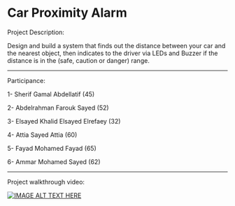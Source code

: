 # Car Proximity Alarm



Project Description:

Design and build a system that finds out the distance between your car and the nearest object,
then indicates to the driver via LEDs and Buzzer if the distance is in the (safe, caution or danger) range.


_________________________________________________________________________________


Participance:

1- Sherif Gamal Abdellatif (45)

2- Abdelrahman Farouk Sayed (52)

3- Elsayed Khalid Elsayed Elrefaey (32)

4- Attia Sayed Attia (60)

5- Fayad Mohamed Fayad (65)

6- Ammar Mohamed Sayed (62)


_________________________________________________________________________________


Project walkthrough video: 

[![IMAGE ALT TEXT HERE](https://img.youtube.com/vi/nvbDpP-5jvY/0.jpg)](https://www.youtube.com/watch?v=nvbDpP-5jvY)
